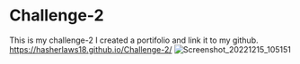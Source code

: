 # Challenge-2

This is my challenge-2 I created a portifolio and link it to my github.
https://hasherlaws18.github.io/Challenge-2/
![Screenshot_20221215_105151](https://user-images.githubusercontent.com/119140324/208025312-439662b5-4700-4a42-b3e4-9da376089d33.png)
